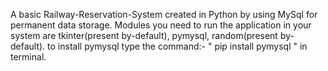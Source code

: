 A basic Railway-Reservation-System created in Python by using MySql for permanent data storage.
 Modules you need to run the application in your system are tkinter(present by-default), pymysql, random(present by-default).
 to install pymysql type the command:- " pip install pymysql " in terminal.
